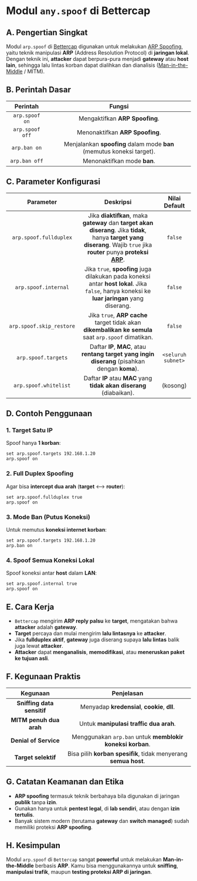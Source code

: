 # Modul `any.spoof` di Bettercap

## A. Pengertian Singkat

Modul `arp.spoof` di [Bettercap](https://www.bettercap.org/) digunakan untuk melakukan [ARP Spoofing](https://www.rackh.com/arp-spoofing-adalah/), yaitu teknik manipulasi **ARP** (Address Resolution Protocol) di **jaringan lokal**. Dengan teknik ini, **attacker** dapat berpura-pura menjadi **gateway** atau **host lain**, sehingga lalu lintas korban dapat dialihkan dan dianalisis ([Man-in-the-Middle](https://www.ibm.com/id-id/think/topics/man-in-the-middle) / MITM).

## B. Perintah Dasar

| Perintah	| Fungsi |
|:--:|:--:|
| `arp.spoof on` | Mengaktifkan **ARP Spoofing**. |
| `arp.spoof off` | Menonaktifkan **ARP Spoofing**. |
| `arp.ban on` | Menjalankan **spoofing** dalam mode **ban** (memutus koneksi target). |
| `arp.ban off` |	Menonaktifkan mode **ban**. |

## C. Parameter Konfigurasi

| Parameter	| Deskripsi | Nilai Default |
|:--:|:--:|:--:|
| `arp.spoof.fullduplex` | Jika **diaktifkan**, maka **gateway** dan **target akan diserang**. Jika **tidak**, hanya **target yang diserang**. Wajib `true` jika **router** punya **proteksi [ARP](https://id.wikipedia.org/wiki/Protokol_Resolusi_Alamat)**. | `false` |
| `arp.spoof.internal` | Jika `true`, **spoofing** juga dilakukan pada koneksi antar **host lokal**. Jika `false`, hanya koneksi ke **luar jaringan** yang diserang. | `false` |
| `arp.spoof.skip_restore` | Jika `true`, **ARP cache** target tidak akan **dikembalikan ke semula** saat `arp.spoof` dimatikan. | `false` |
| `arp.spoof.targets` | Daftar **IP**, **MAC**, atau **rentang target yang ingin diserang** (pisahkan dengan **koma**).	| `<seluruh subnet>` |
| `arp.spoof.whitelist` | Daftar **IP** atau **MAC** yang **tidak akan diserang** (diabaikan). | (kosong) |

## D. Contoh Penggunaan

### 1. Target Satu IP

Spoof hanya **1 korban**:

```
set arp.spoof.targets 192.168.1.20
arp.spoof on
```

### 2. Full Duplex Spoofing

Agar bisa **intercept dua arah** (**target** <--> **router**):

```
set arp.spoof.fullduplex true
arp.spoof on
```

### 3. Mode Ban (Putus Koneksi)

Untuk memutus **koneksi internet korban**:

```
set arp.spoof.targets 192.168.1.20
arp.ban on
```

### 4. Spoof Semua Koneksi Lokal

Spoof koneksi antar **host** dalam **LAN**:

```
set arp.spoof.internal true
arp.spoof on
```

## E. Cara Kerja
- `Bettercap` mengirim **ARP reply palsu** ke **target**, mengatakan bahwa **attacker** adalah **gateway**.
- **Target** percaya dan mulai mengirim **lalu lintasnya** ke **attacker**.
- Jika **fullduplex aktif**, **gateway** juga diserang supaya **lalu lintas** balik juga lewat **attacker**.
- **Attacker** dapat **menganalisis**, **memodifikasi**, atau **meneruskan paket ke tujuan asli**.

## F. Kegunaan Praktis

| Kegunaan	| Penjelasan |
|:--:|:--:|
| **Sniffing data sensitif** | Menyadap **kredensial**, **cookie**, **dll**. |
| **MITM penuh dua arah** | Untuk **manipulasi traffic dua arah**. |
| **Denial of Service** | Menggunakan `arp.ban` untuk **memblokir koneksi korban**. |
| **Target selektif** | Bisa pilih **korban spesifik**, tidak menyerang **semua host**. |

## G. Catatan Keamanan dan Etika
- **ARP spoofing** termasuk teknik berbahaya bila digunakan di jaringan **publik** tanpa **izin**.
- Gunakan hanya untuk **pentest legal**, di **lab sendiri**, atau dengan **izin tertulis**.
- Banyak sistem modern (terutama **gateway** dan **switch managed**) sudah memiliki proteksi **ARP spoofing**.

## H. Kesimpulan

Modul `arp.spoof` di `Bettercap` sangat **powerful** untuk melakukan **Man-in-the-Middle** berbasis **ARP**. Kamu bisa menggunakannya untuk **sniffing**, **manipulasi trafik**, maupun **testing proteksi ARP di jaringan**.
